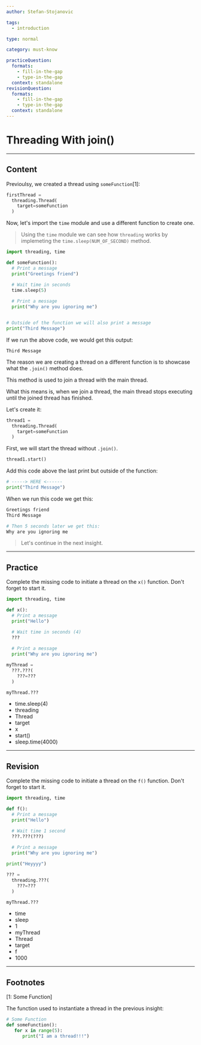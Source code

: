 ```yaml
---
author: Stefan-Stojanovic

tags:
  - introduction

type: normal

category: must-know

practiceQuestion:
  formats:
    - fill-in-the-gap
    - type-in-the-gap
  context: standalone
revisionQuestion:
  formats:
    - fill-in-the-gap
    - type-in-the-gap
  context: standalone
---
```


# Threading With join()

---

## Content

Previoulsy, we created a thread using `someFunction`[1]:

```python
firstThread = 
  threading.Thread(
    target=someFunction
  )
```

Now, let's import the `time` module and use a different function to create one.

> Using the `time` module we can see how `threading` works by implemeting the `time.sleep(NUM_OF_SECOND)` method.

```python
import threading, time

def someFunction():
  # Print a message
  print("Greetings friend")

  # Wait time in seconds
  time.sleep(5)
  
  # Print a message
  print("Why are you ignoring me")


# Outside of the function we will also print a message
print("Third Message")
```

If we run the above code, we would get this output:
```plain-text
Third Message
```

The reason we are creating a thread on a different function is to showcase what the `.join()` method does.

This method is used to join a thread with the main thread.

What this means is, when we join a thread, the main thread stops executing until the joined thread has finished.

Let's create it:
```python
thread1 = 
  threading.Thread(
    target=someFunction
  )
```

First, we will start the thread without `.join()`.

```python
thread1.start()
```

Add this code above the last print but outside of the function:
```python
# -----> HERE <------
print("Third Message")
```

When we run this code we get this:
```python
Greetings friend
Third Message

# Then 5 seconds later we get this:
Why are you ignoring me
```

> Let's continue in the next insight.


---

## Practice

Complete the missing code to initiate a thread on the `x()` function. Don't forget to start it.

```python
import threading, time

def x():
  # Print a message
  print("Hello")

  # Wait time in seconds (4)
  ???
  
  # Print a message
  print("Why are you ignoring me")

myThread = 
  ???.???(
    ???=???
  )

myThread.???
```

- time.sleep(4)
- threading
- Thread
- target
- x
- start()
- sleep.time(4000)

---

## Revision

Complete the missing code to initiate a thread on the `f()` function. Don't forget to start it.

```python
import threading, time

def f():
  # Print a message
  print("Hello")

  # Wait time 1 second
  ???.???(???)
  
  # Print a message
  print("Why are you ignoring me")

print("Heyyyy")

??? = 
  threading.???(
    ???=???
  )

myThread.???
```

- time
- sleep
- 1
- myThread
- Thread
- target
- f
- 1000

---

## Footnotes

[1: Some Function]

The function used to instantiate a thread in the previous insight:

```python
# Some Function
def someFunction():
   for x in range(5):
      print("I am a thread!!!")
```
